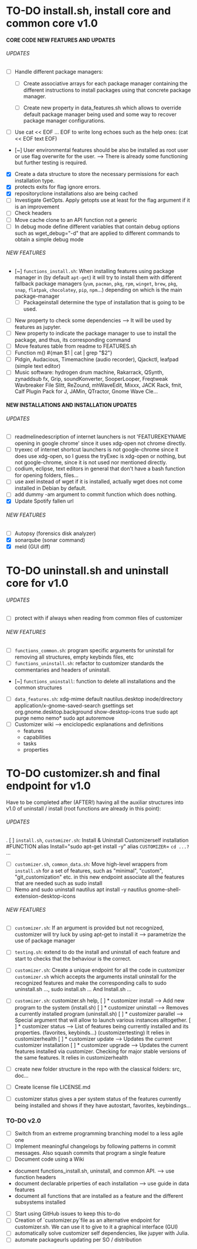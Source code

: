 # TO-DO install.sh, install core and common core v1.0


#### CORE CODE NEW FEATURES AND UPDATES
###### UPDATES

- [ ] Handle different package managers:
  * [ ] Create associative arrays for each package manager containing the different instructions to install packages using that concrete package manager.
  * [ ] Create new property in data_features.sh which allows to override default package manager being used and some way to recover package manager configurations.


- [ ] Use cat << EOF ... EOF to write long echoes such as the help ones: (cat << EOF text EOF)  
- [~] User environmental features should be also be installed as root user or use flag overwrite for the user. --> There is already some functioning but further testing is required.
- [x] Create a data structure to store the necessary permissions for each installation type.
- [x] protects exits for flag ignore errors.
- [x] repositoryclone installations also are being cached
- [ ] Investigate GetOpts. Apply getopts use at least for the flag argument if it is an improvement
- [ ] Check headers
- [ ] Move cache clone to an API function not a generic
- [ ] In debug mode define different variables that contain debug options such as wget_debug="-d" that are applied to different commands to obtain a simple debug mode

###### NEW FEATURES
- [~] `functions_install.sh`: When installing features using package manager in  (by default `apt-get`) it will try to install them with different fallback package managers (`yum`, `pacman`, `pkg`, `rpm`, `winget`, `brew`, `pkg`, `snap`, `flatpak`, `chocolatey`, `pip`, `npm`...) depending on which is the main package-manager
  * [ ] Packageinstall determine the type of installation that is going to be used. 
- [ ] New property to check some dependencies --> It will be used by features as jupyter. 
- [ ] New property to indicate the package manager to use to install the package, and thus, its corresponding command
- [ ] Move features table from readme to FEATURES.sh
- [ ] Function m() #{man $1 | cat | grep "$2"}
- [ ] Pidgin, Audacious, Timemachine (audio recorder), Qjackctl, leafpad (simple text editor)
- [ ] Music software: hydrogen drum machine, Rakarrack, QSynth, zynaddsub fx, Grip, soundKonverter, SooperLooper, Freqtweak Wavbreaker File Slitt, ReZound, mhWaveEdit, Mixxx, JACK Rack, fmit, Calf Plugin Pack for J, JAMin, QTractor, Gnome Wave Cle...

#### NEW INSTALLATIONS AND INSTALLATION UPDATES
###### UPDATES
- [ ] readmelinedescription of internet launchers is not 'FEATUREKEYNAME opening in google chrome' since it uses xdg-open not chrome directly.
- [ ] tryexec of internet shortcut launchers is not google-chrome since it does use xdg-open, so I guess the tryExec is xdg-open or nothing, but not google-chrome, since it is not used nor mentioned directly.
- [ ] codium, eclipse, text editors in general that don't have a bash function for opening folders, files...
- [ ] use axel instead of wget if it is installed, actually wget does not come installed in Debian by default.
- [ ] add dummy -am argument to commit function which does nothing.
- [x] Update Spotify fallen url

###### NEW FEATURES
- [ ] Autopsy (forensics disk analyzer)
- [x] sonarqube (sonar command)
- [x] meld (GUI diff)

# TO-DO uninstall.sh and uninstall core for v1.0
###### UPDATES
- [ ] protect with if always when reading from common files of customizer

###### NEW FEATURES
- [ ] `functions_common.sh`: program specific arguments for uninstall for removing all structures, empty keybinds files, etc
- [ ] `functions_uninstall.sh`: refactor to customizer standards the commentaries and headers of uninstall.
- [~] `functions_uninstall`: function to delete all installations and the common structures
- [ ] `data_features.sh`: xdg-mime default nautilus.desktop inode/directory application/x-gnome-saved-search
gsettings set org.gnome.desktop.background show-desktop-icons true
sudo apt purge nemo nemo*
sudo apt autoremove  
- [ ] Customizer wiki --> enciclopedic explanations and definitions
  * features 
  * capabilities
  * tasks
  * properties

# TO-DO customizer.sh and final endpoint for v1.0
Have to be completed after (AFTER!) having all the auxiliar structures into v1.0 of uninstall / install (root functions are already in this point):
###### UPDATES
. [ ] `install.sh`, `customizer.sh`: Install & Uninstall Customizerself installation #FUNCTION alias Install="sudo apt-get install -y" alias `CUSTOMIZER`= `cd ...?` ...
- [ ] `customizer.sh`, `common_data.sh`: Move high-level wrappers from `install.sh` for a set of features, such as "minimal", "custom", "git_customization" etc. in this new endpoint associate all the features that are needed such as sudo install 
- [ ]  Nemo and sudo uninstall nautilus   apt install -y nautilus gnome-shell-extension-desktop-icons

###### NEW FEATURES
- [ ] `customizer.sh`: If an argument is provided but not recognized, customizer will try luck by using apt-get to install it --> parametrize the use of package manager
- [ ] `testing.sh`: extend to do the install and uninstall of each feature and start to checks that the behaviour is the correct.
- [ ] `customizer.sh`: Create a unique endpoint for all the code in customizer `customizer.sh` which accepts the arguments install uninstall for the recognized features and make the corresponding calls to sudo uninstall.sh ..., sudo install.sh ... And Install.sh ...
- [ ] `customizer.sh`: customizer.sh help, 
  [ ] * customizer install --> Add new program to the system (install.sh)
  [ ] * customizer uninstall --> Removes a currently installed program (uninstall.sh)
  [ ] * customizer parallel --> Special argument that will allow to launch various instances alltogether.
  [ ] * customizer status --> List of features being currently installed and its properties. (favorites, keybinds...) (customizertesting) It relies in customizerhealth
  [ ] * customizer update --> Updates the current customizer installation
  [ ] * customizer upgrade --> Updates the current features installed via customizer. Checking for major stable versions of the same features. It relies in customizerhealth
- [ ] create new folder structure in the repo with the classical folders: src, doc...
- [ ] Create license file LICENSE.md 
- [ ] customizer status gives a per system status of the features currently being installed and shows if they have autostart, favorites, keybindings...


### TO-DO v2.0
- [ ] Switch from an extreme programming branching model to a less agile one
- [ ] Implement meaningful changelogs by following patterns in commit messages. Also squash commits that program a single feature
- [ ] Document code using a Wiki
- document functions_install.sh, uninstall, and common API. --> use function headers
- document declarable priperties of each installation --> use guide in data features
- document all functions that are installed as a feature and the different subsystems installed

- [ ] Start using GitHub issues to keep this to-do
- [ ] Creation of \`customizer.py\`file as an alternative endpoint for customizer.sh. We can use it to give to it a graphical interface (GUI)
- [ ] automatically solve customizer self dependencies, like jupyer with Julia.
- [ ] automate packageurls updating per SO / distribution

